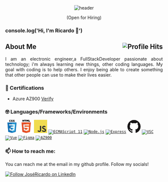 <div align="center">
  <img src="https://github.com/" alt="header"/>
</div>
<p align="center"> (Open for Hiring)</p>

### console.log('Hi, I'm Ricardo 👋')

<h2>About Me <img align="right" alt="Profile Hits" src="https://komarev.com/ghpvc/?username=jricardocam"></h2>

<p align="justify">I am an electronic engineer,a FullStackDeveloper passionate about technology; i'm always learning new things, other coding languages. My goal with coding is to help others. I enjoy being able to create something that other people can use to make their lives easier.</p>

### 🌟 Certifications 
- Azure AZ900  [Verify](https://www.credly.com/badges/193e1fb8-187b-4c5d-9abe-74b200a82013/public_url)

### 🤓 Languages/Frameworks/Environments

<code><a href="https://www.w3.org/Style/CSS/Overview.en.html"><img alt="CSS 3" title="CSS 3" src="https://raw.githubusercontent.com/github/explore/80688e429a7d4ef2fca1e82350fe8e3517d3494d/topics/css/css.png" height="42"></a></code>
<code><a href="https://en.wikipedia.org/wiki/HTML"><img alt="HTML 5" title="HTML 5" src="https://raw.githubusercontent.com/github/explore/80688e429a7d4ef2fca1e82350fe8e3517d3494d/topics/html/html.png" height="42"></a></code>
<code><a href="https://developer.mozilla.org/en-US/docs/Web/JavaScript"><img alt="JavaScript" title="JavaScript" src="https://raw.githubusercontent.com/github/explore/80688e429a7d4ef2fca1e82350fe8e3517d3494d/topics/javascript/javascript.png" height="42"></a></code>
<code><a href="https://en.wikipedia.org/wiki/ECMAScript"><img alt="ECMAScript 11" title="ECMAScript 11" src="https://github.com/cheesits456/cheesits456/raw/master/icons/ecmascript.png" height="42"></a></code>
<code><a href="https://nodejs.org/en/"><img alt="Node.js" title="Node.js" src="https://github.com/cheesits456/cheesits456/raw/master/icons/node.png" height="42"></a></code>
<code><a href="https://expressjs.com"><img alt="Express" title="Express" src="https://github.com/cheesits456/cheesits456/raw/master/icons/express.png" height="42"></a></code>
<code><a href="https://github.com/"><img alt="GitHub" title="GitHub" src="https://raw.githubusercontent.com/github/explore/78df643247d429f6cc873026c0622819ad797942/topics/github/github.png" height="42"></a></code>
<code><a href="https://github.com/"><img alt="VSC" title="VisualStudioCode" src="https://visualstudio.microsoft.com/wp-content/uploads/2019/09/vs-code-responsive-01-1.png" height="42"></a></code>
<code><a href="https://github.com/"><img alt="Vue" title="Vue" src="https://camo.githubusercontent.com/c8f91d18976e27123643a926a2588b8d931a0292fd0b6532c3155379e8591629/68747470733a2f2f7675656a732e6f72672f696d616765732f6c6f676f2e706e67" height="42"></a></code>
<code><a href="https://github.com/"><img alt="Figma" title="Figma" src="https://media-exp1.licdn.com/dms/image/C560BAQGvV_5x3UBMJA/company-logo_200_200/0/1571158216754?e=1667433600&v=beta&t=CcXQV_-80pqiqGZeLy2WsoMh5GBbN1X1KtF-5JEYMns" height="42"></a></code>
<code><a href="https://github.com/"><img alt="AZ900" title="AZ900" src="https://images.credly.com/size/220x220/images/be8fcaeb-c769-4858-b567-ffaaa73ce8cf/image.png" height="42"></a></code>

### 📫 How to reach me:
You can reach me at the email in my github profile. Follow my socials!

[<img src="https://raw.githubusercontent.com/Raymo111/Raymo111/master/socials/linkedin.png" height="40em" align="center" alt="Follow JoséRicardo on LinkedIn" title="Follow JoséRicardo on LinkedIn"/>](https://www.linkedin.com/in/jos%C3%A9-ricardo-camacho-camacho-421118167/)

